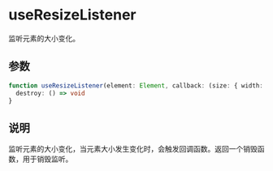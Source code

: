 # useResizeListener
监听元素的大小变化。

## 参数
```ts
function useResizeListener(element: Element, callback: (size: { width: number, height: number }) => void): {
  destroy: () => void
}
```

## 说明
监听元素的大小变化，当元素大小发生变化时，会触发回调函数。返回一个销毁函数，用于销毁监听。
